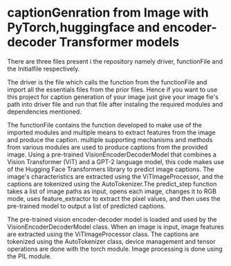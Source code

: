 # captionGenration from Image with PyTorch,huggingface and encoder-decoder Transformer models

There are three files present i the repository namely driver, functionFile and the Initialfile respectively.

The driver is the file which calls the function from the functionFile and import all the essentials files from the prior files.
Hence if you want to use this project for caption generation of your image just give your image fie's path into driver file and run that file after instaling the required modules and dependencies mentioned.

The functionFile contains the function developed to make use of the imported modules and multiple means to extract features from the image and produce the caption. multiple supporting mechanisms and methods from various modules are used to produce captions from the provided image.
Using a pre-trained VisionEncoderDecoderModel that combines a Vision Transformer (ViT) and a GPT-2 language model, this code makes use of the Hugging Face Transformers library to predict image captions. The image's characteristics are extracted using the ViTImageProcessor, and the captions are tokenized using the AutoTokenizer.The predict_step function takes a list of image paths as input, opens each image, changes it to RGB mode, uses feature_extractor to extract the pixel values, and then uses the pre-trained model to output a list of predicted captions.

The pre-trained vision encoder-decoder model is loaded and used by the VisionEncoderDecoderModel class. When an image is input, image features are extracted using the ViTImageProcessor class. The captions are tokenized using the AutoTokenizer class, device management and tensor operations are done with the torch module. Image processing is done using the PIL module.
